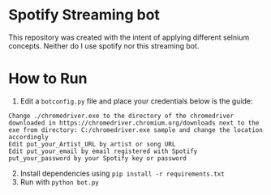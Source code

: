 # Spotify Streaming bot
This repository was created with the intent of applying different selnium concepts. Neither do I use spotify nor this streaming bot.

# How to Run
1. Edit a `botconfig.py` file and place your credentials below is the guide:

```
Change ./chromedriver.exe to the directory of the chromedriver downloaded in https://chromedriver.chromium.org/downloads next to the exe from directory: C:/chromedriver.exe sample and change the location accordingly
Edit put_your_Artist_URL by artist or song URL
Edit put_your_email by email registered with Spotify
put_your_password by your Spotify key or password
```
2. Install dependencies using `pip install -r requirements.txt`
3. Run with `python bot.py`

